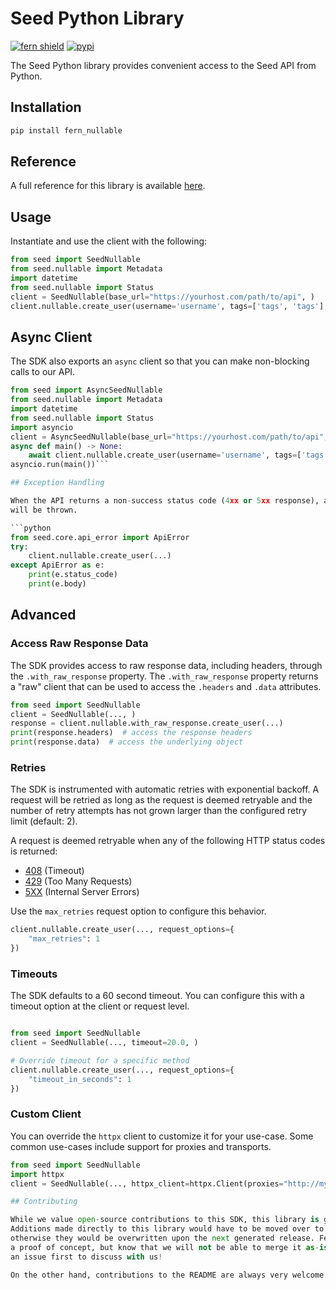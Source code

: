# Seed Python Library

[![fern shield](https://img.shields.io/badge/%F0%9F%8C%BF-Built%20with%20Fern-brightgreen)](https://buildwithfern.com?utm_source=github&utm_medium=github&utm_campaign=readme&utm_source=Seed%2FPython)
[![pypi](https://img.shields.io/pypi/v/fern_nullable)](https://pypi.python.org/pypi/fern_nullable)

The Seed Python library provides convenient access to the Seed API from Python.

## Installation

```sh
pip install fern_nullable
```

## Reference

A full reference for this library is available [here](./reference.md).

## Usage

Instantiate and use the client with the following:

```python
from seed import SeedNullable
from seed.nullable import Metadata
import datetime
from seed.nullable import Status
client = SeedNullable(base_url="https://yourhost.com/path/to/api", )
client.nullable.create_user(username='username', tags=['tags', 'tags'], metadata=Metadata(created_at=datetime.datetime.fromisoformat("2024-01-15 09:30:00+00:00", ), updated_at=datetime.datetime.fromisoformat("2024-01-15 09:30:00+00:00", ), avatar='avatar', activated=True, status=Status(), values={'values': 'values'}, ), avatar='avatar', )
```

## Async Client

The SDK also exports an `async` client so that you can make non-blocking calls to our API.

```python
from seed import AsyncSeedNullable
from seed.nullable import Metadata
import datetime
from seed.nullable import Status
import asyncio
client = AsyncSeedNullable(base_url="https://yourhost.com/path/to/api", )
async def main() -> None:
    await client.nullable.create_user(username='username', tags=['tags', 'tags'], metadata=Metadata(created_at=datetime.datetime.fromisoformat("2024-01-15 09:30:00+00:00", ), updated_at=datetime.datetime.fromisoformat("2024-01-15 09:30:00+00:00", ), avatar='avatar', activated=True, status=Status(), values={'values': 'values'}, ), avatar='avatar', )
asyncio.run(main())```

## Exception Handling

When the API returns a non-success status code (4xx or 5xx response), a subclass of the following error
will be thrown.

```python
from seed.core.api_error import ApiError
try:
    client.nullable.create_user(...)
except ApiError as e:
    print(e.status_code)
    print(e.body)
```

## Advanced

### Access Raw Response Data

The SDK provides access to raw response data, including headers, through the `.with_raw_response` property.
The `.with_raw_response` property returns a "raw" client that can be used to access the `.headers` and `.data` attributes.

```python
from seed import SeedNullable
client = SeedNullable(..., )
response = client.nullable.with_raw_response.create_user(...)
print(response.headers)  # access the response headers
print(response.data)  # access the underlying object
```

### Retries

The SDK is instrumented with automatic retries with exponential backoff. A request will be retried as long
as the request is deemed retryable and the number of retry attempts has not grown larger than the configured
retry limit (default: 2).

A request is deemed retryable when any of the following HTTP status codes is returned:

- [408](https://developer.mozilla.org/en-US/docs/Web/HTTP/Status/408) (Timeout)
- [429](https://developer.mozilla.org/en-US/docs/Web/HTTP/Status/429) (Too Many Requests)
- [5XX](https://developer.mozilla.org/en-US/docs/Web/HTTP/Status/500) (Internal Server Errors)

Use the `max_retries` request option to configure this behavior.

```python
client.nullable.create_user(..., request_options={
    "max_retries": 1
})
```

### Timeouts

The SDK defaults to a 60 second timeout. You can configure this with a timeout option at the client or request level.

```python

from seed import SeedNullable
client = SeedNullable(..., timeout=20.0, )

# Override timeout for a specific method
client.nullable.create_user(..., request_options={
    "timeout_in_seconds": 1
})
```

### Custom Client

You can override the `httpx` client to customize it for your use-case. Some common use-cases include support for proxies
and transports.

```python
from seed import SeedNullable
import httpx
client = SeedNullable(..., httpx_client=httpx.Client(proxies="http://my.test.proxy.example.com", transport=httpx.HTTPTransport(local_address="0.0.0.0"), ))```

## Contributing

While we value open-source contributions to this SDK, this library is generated programmatically.
Additions made directly to this library would have to be moved over to our generation code,
otherwise they would be overwritten upon the next generated release. Feel free to open a PR as
a proof of concept, but know that we will not be able to merge it as-is. We suggest opening
an issue first to discuss with us!

On the other hand, contributions to the README are always very welcome!
